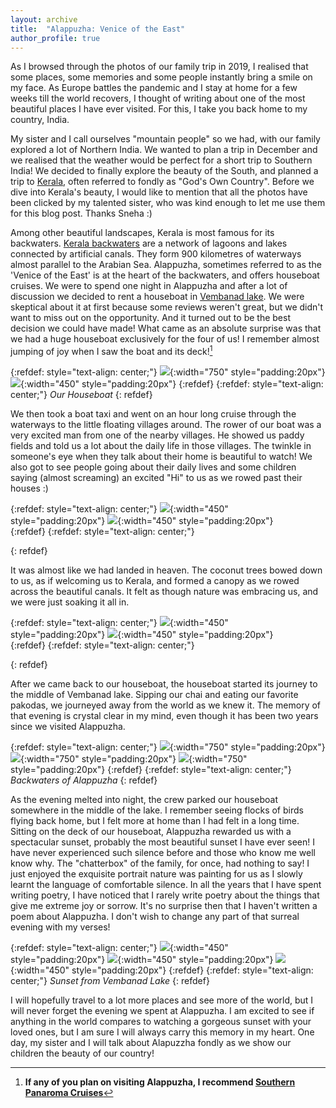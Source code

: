 ```yaml
---
layout: archive
title:  "Alappuzha: Venice of the East"
author_profile: true
---
```

As I browsed through the photos of our family trip in 2019, I realised that some places, some memories and some people instantly bring a smile on my face. As Europe battles the pandemic and I stay at home for a few weeks till the world recovers, I thought of writing about one of the most beautiful places I have ever visited. For this, I take you back home to my country, India.

My sister and I call ourselves "mountain people" so we had, with our family explored a lot of Northern India. We wanted to plan a trip in December and we realised that the weather would be perfect for a short trip to Southern India! We decided to finally explore the beauty of the South, and planned a trip to [Kerala](https://www.keralatourism.org/), often referred to fondly as "God's Own Country". 
Before we dive into Kerala's beauty, I would like to mention that all the photos have been clicked by my talented sister, who was kind enough to let me use them for this blog post. Thanks Sneha :)

Among other beautiful landscapes, Kerala is most famous for its backwaters. [Kerala backwaters](https://www.keralatourism.org/destination/backwater/) are a network of lagoons and lakes connected by artificial canals. They form 900 kilometres of waterways almost parallel to the Arabian Sea. Alappuzha, sometimes referred to as the 'Venice of the East' is at the heart of the backwaters, and offers houseboat cruises. We were to spend one night in Alappuzha and after a lot of discussion we decided to rent a houseboat in [Vembanad lake](https://en.wikipedia.org/wiki/Vembanad). We were skeptical about it at first because some reviews weren't great, but we didn't want to miss out on the opportunity. And it turned out to be the best decision we could have made! What came as an absolute surprise was that we had a huge houseboat exclusively for the four of us! I remember almost jumping of joy when I saw the boat and its deck![^1]


{:refdef: style="text-align: center;"}
![](/images/Kerala10.jpg){:width="750" style="padding:20px"}
![](/images/Kerala11.jpg){:width="450" style="padding:20px"}
{:refdef}
{:refdef: style="text-align: center;"}
*Our Houseboat*
{: refdef}


We then took a boat taxi and went on an hour long cruise through the waterways to the little floating villages around. The rower of our boat was a very excited man from one of the nearby villages. He showed us paddy fields and told us a lot about the daily life in those villages. The twinkle in someone's eye when they talk about their home is beautiful to watch! We also got to see people going about their daily lives and some children saying (almost screaming) an excited "Hi" to us as we rowed past their houses :)

{:refdef: style="text-align: center;"}
![](/images/Kerala9.jpg){:width="450" style="padding:20px"}
![](/images/Kerala8.jpg){:width="450" style="padding:20px"}  
{:refdef}
{:refdef: style="text-align: center;"}

{: refdef}

It was almost like we had landed in heaven.  The coconut trees bowed down to us, as if welcoming us to Kerala, and formed a canopy as we rowed across the beautiful canals. It felt as though nature was embracing us, and we were just soaking it all in.

{:refdef: style="text-align: center;"}
![](/images/Kerala1.jpg){:width="450" style="padding:20px"}
![](/images/Kerala7.jpg){:width="450" style="padding:20px"}  
{:refdef}
{:refdef: style="text-align: center;"}

{: refdef}

After we came back to our houseboat, the houseboat started its journey to the middle of Vembanad lake. Sipping our chai and eating our favorite pakodas, we journeyed away from the world as we knew it. The memory of that evening is crystal clear in my mind, even though it has been two years since we visited Alappuzha.

{:refdef: style="text-align: center;"}
![](/images/Kerala2.jpg){:width="750" style="padding:20px"}
![](/images/Kerala4.jpg){:width="750" style="padding:20px"}
![](/images/Kerala6.jpg){:width="750" style="padding:20px"} 
{:refdef}
{:refdef: style="text-align: center;"}
*Backwaters of Alappuzha*
{: refdef}

As the evening melted into night, the crew parked our houseboat somewhere in the middle of the lake. I remember seeing flocks of birds flying back home, but I felt more at home than I had felt in a long time. Sitting on the deck of our houseboat, Alappuzha rewarded us with a spectacular sunset, probably the most beautiful sunset I have ever seen! I have never experienced such silence before and those who know me well know why. The "chatterbox" of the family, for once, had nothing to say! I just enjoyed the exquisite portrait nature was painting for us as I slowly learnt the language of comfortable silence. In all the years that I have spent writing poetry, I have noticed that I rarely write poetry about the things that give me extreme joy or sorrow. It's no surprise then that I haven't written a poem about Alappuzha. I don't wish to change any part of that surreal evening with my verses!

{:refdef: style="text-align: center;"}
![](/images/Kerala13.jpg){:width="450" style="padding:20px"}
![](/images/Kerala12.jpg){:width="450" style="padding:20px"} 
![](/images/Kerala3.jpg){:width="450" style="padding:20px"} 
{:refdef}
{:refdef: style="text-align: center;"}
*Sunset from Vembanad Lake*
{: refdef}


I will hopefully travel to a lot more places and see more of the world, but I will never forget the evening we spent at Alappuzha. I am excited to see if anything in the world compares to watching a gorgeous sunset with your loved ones, but I am sure I will always carry this memory in my heart. One day, my sister and I will talk about Alapuzzha fondly as we show our children the beauty of our country!

[^1]: **If any of you plan on visiting Alappuzha, I recommend [Southern Panaroma Cruises](https://www.southernpanorama.com/)**